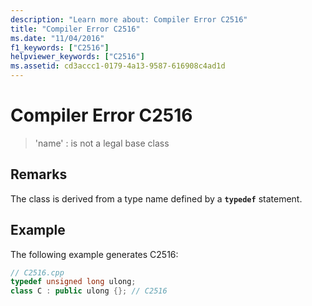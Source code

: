 ```yaml
---
description: "Learn more about: Compiler Error C2516"
title: "Compiler Error C2516"
ms.date: "11/04/2016"
f1_keywords: ["C2516"]
helpviewer_keywords: ["C2516"]
ms.assetid: cd3accc1-0179-4a13-9587-616908c4ad1d
---
```

# Compiler Error C2516

> 'name' : is not a legal base class

## Remarks

The class is derived from a type name defined by a **`typedef`** statement.

## Example

The following example generates C2516:

```cpp
// C2516.cpp
typedef unsigned long ulong;
class C : public ulong {}; // C2516
```
